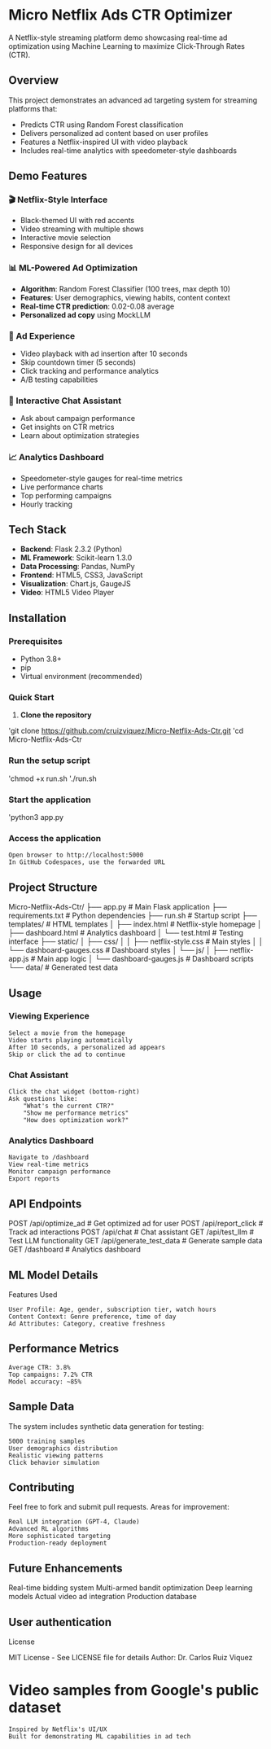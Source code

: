 # Micro Netflix Ads CTR Optimizer

A Netflix-style streaming platform demo showcasing real-time ad optimization using Machine Learning to maximize Click-Through Rates (CTR).

## Overview

This project demonstrates an advanced ad targeting system for streaming platforms that:
- Predicts CTR using Random Forest classification
- Delivers personalized ad content based on user profiles
- Features a Netflix-inspired UI with video playback
- Includes real-time analytics with speedometer-style dashboards

## Demo Features

### 🎬 Netflix-Style Interface
- Black-themed UI with red accents
- Video streaming with multiple shows
- Interactive movie selection
- Responsive design for all devices

### 📊 ML-Powered Ad Optimization
- **Algorithm**: Random Forest Classifier (100 trees, max depth 10)
- **Features**: User demographics, viewing habits, content context
- **Real-time CTR prediction**: 0.02-0.08 average
- **Personalized ad copy** using MockLLM

### 🎯 Ad Experience
- Video playback with ad insertion after 10 seconds
- Skip countdown timer (5 seconds)
- Click tracking and performance analytics
- A/B testing capabilities

### 💬 Interactive Chat Assistant
- Ask about campaign performance
- Get insights on CTR metrics
- Learn about optimization strategies

### 📈 Analytics Dashboard
- Speedometer-style gauges for real-time metrics
- Live performance charts
- Top performing campaigns
- Hourly tracking

## Tech Stack

- **Backend**: Flask 2.3.2 (Python)
- **ML Framework**: Scikit-learn 1.3.0
- **Data Processing**: Pandas, NumPy
- **Frontend**: HTML5, CSS3, JavaScript
- **Visualization**: Chart.js, GaugeJS
- **Video**: HTML5 Video Player

## Installation

### Prerequisites
- Python 3.8+
- pip
- Virtual environment (recommended)

### Quick Start

1. **Clone the repository**

'git clone https://github.com/cruizviquez/Micro-Netflix-Ads-Ctr.git
'cd Micro-Netflix-Ads-Ctr


 ### Run the setup script

'chmod +x run.sh
'./run.sh


### Start the application

'python3 app.py


### Access the application

    Open browser to http://localhost:5000
    In GitHub Codespaces, use the forwarded URL


## Project Structure


Micro-Netflix-Ads-Ctr/
├── app.py                 # Main Flask application
├── requirements.txt       # Python dependencies
├── run.sh                # Startup script
├── templates/            # HTML templates
│   ├── index.html        # Netflix-style homepage
│   ├── dashboard.html    # Analytics dashboard
│   └── test.html         # Testing interface
├── static/
│   ├── css/
│   │   ├── netflix-style.css     # Main styles
│   │   └── dashboard-gauges.css  # Dashboard styles
│   └── js/
│       ├── netflix-app.js        # Main app logic
│       └── dashboard-gauges.js   # Dashboard scripts
└── data/                 # Generated test data



## Usage
### Viewing Experience

    Select a movie from the homepage
    Video starts playing automatically
    After 10 seconds, a personalized ad appears
    Skip or click the ad to continue

### Chat Assistant

    Click the chat widget (bottom-right)
    Ask questions like:
        "What's the current CTR?"
        "Show me performance metrics"
        "How does optimization work?"

### Analytics Dashboard

    Navigate to /dashboard
    View real-time metrics
    Monitor campaign performance
    Export reports


## API Endpoints
POST /api/optimize_ad       # Get optimized ad for user
POST /api/report_click      # Track ad interactions
POST /api/chat              # Chat assistant
GET  /api/test_llm          # Test LLM functionality
GET  /api/generate_test_data # Generate sample data
GET  /dashboard             # Analytics dashboard




## ML Model Details
Features Used

    User Profile: Age, gender, subscription tier, watch hours
    Content Context: Genre preference, time of day
    Ad Attributes: Category, creative freshness

## Performance Metrics

    Average CTR: 3.8%
    Top campaigns: 7.2% CTR
    Model accuracy: ~85%

## Sample Data

The system includes synthetic data generation for testing:

    5000 training samples
    User demographics distribution
    Realistic viewing patterns
    Click behavior simulation

## Contributing

Feel free to fork and submit pull requests. Areas for improvement:

    Real LLM integration (GPT-4, Claude)
    Advanced RL algorithms
    More sophisticated targeting
    Production-ready deployment

## Future Enhancements

Real-time bidding system
Multi-armed bandit optimization
Deep learning models
Actual video ad integration
Production database

 
## User authentication

License

MIT License - See LICENSE file for details
Author: Dr. Carlos Ruiz Viquez


  #  Video samples from Google's public dataset
    Inspired by Netflix's UI/UX
    Built for demonstrating ML capabilities in ad tech
